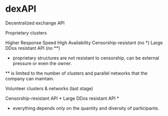 # dexAPI

Decentralized exchange API

Proprietary clusters

Higher Response Speed
High Availability
Censorship-resistant (no *)
Large DDos resistant API (no **)

* proprietary structures are not resistant to censorship, can be external pressure or even the owner.

** is limited to the number of clusters and parallel networks that the company can maintain. 

Volunteer clusters & networks (last stage)

Censorship-resistant API *
Large DDos resistant API *

* everything depends only on the quantity and diversity of participants.
